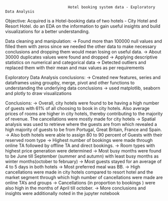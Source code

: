                                 Hotel booking system data - Exploratory Data Analysis

Objective:   Acquired is a Hotel-booking data of two hotels - City Hotel and Resort Hotel. do an EDA on the information to gain useful insights and build visualizations for a better understanding. 

Data cleaning and manipulation: 
→ Found more than 100000 null values and filled them with zeros since we needed the other data to make necessary conclusions and dropping them would mean losing on useful data. 
→ About 30000 duplicates values were found and dropped
→ Applying descriptive statistics on numerical and categorical data
→ Detected outliers and replaced them with their mean and max values as per requirements

Exploratory Data Analysis conclusions:
→ Created new features, series and dataframes using groupby, merge, pivot and other functions to understanding the underlying data conclusions
→ used matplotlib, seaborn and plotly to draw visualizations

Conclusions: 
→ Overall, city hotels were found to be having a high number of guests  with 61% of all choosing to book in city hotels. Also average prices of rooms are higher in city hotels, thereby contributing to the majority of revenue. The cancellations were mostly made for city hotels
→ Spatial analysis was used to retrieve where the guests are from which revealed a high majority of guests to be from Portugal, Great Britain, France and Spain.
→ Also both hotels were able to assign 80 to 90 percent of  Guests with their reserved room type
→ Highest number of bookings were made through online TA followed by offline TA and direct bookings. 
→ Room types with highest price generation were determined
→ Most busy months were found to be June till September (summer and autumn) with least busy months as winter months(october to february) 
→ Most guests stayed for an average of 4 to 5 days in both hotels
→ Most preferred meal was BB. 
→ High cancellations were made in city hotels compared to resort hotel and the market segment through which high number of cancellations were made are online TA’s and groups
→ Cancellations (in proportion to bookings ) were also high in the months of April till october.
→ More conclusions and insights were additionally noted in the jupyter notebook
